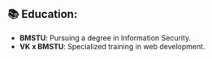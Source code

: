 ## 📚 Education:
- **BMSTU**: Pursuing a degree in Information Security.
- **VK x BMSTU**: Specialized training in web development.
